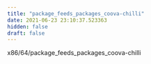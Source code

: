 ```yaml
---
title: "package_feeds_packages_coova-chilli"
date: 2021-06-23 23:10:37.523363
hidden: false
draft: false
---
```


x86/64/package_feeds_packages_coova-chilli

